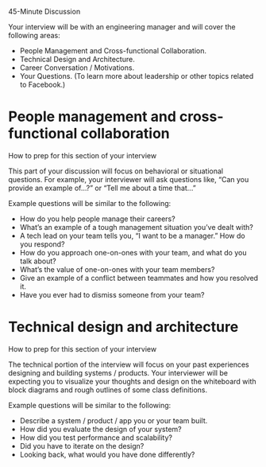 45-Minute Discussion

Your interview will be with an engineering manager and will cover the following areas:

* People Management and Cross-functional Collaboration.
* Technical Design and Architecture.
* Career Conversation / Motivations.
* Your Questions. (To learn more about leadership or other topics related
to Facebook.)

# People management and cross-functional collaboration

How to prep for this section of your interview

This part of your discussion will focus on behavioral or situational questions. For example, your
interviewer will ask questions like, “Can you provide an example of...?” or “Tell me about a time that...”

Example questions will be similar to the following:

* How do you help people manage their careers?
* What’s an example of a tough management situation you’ve dealt with?
* A tech lead on your team tells you, “I want to be a manager.” How do you respond?
* How do you approach one-on-ones with your team, and what do you talk about?
* What’s the value of one-on-ones with your team members?
* Give an example of a conflict between teammates and how you resolved it.
* Have you ever had to dismiss someone from your team?

# Technical design and architecture

How to prep for this section of your interview

The technical portion of the interview will focus on your past experiences designing and building
systems / products. Your interviewer will be expecting you to visualize your thoughts and design on
the whiteboard with block diagrams and rough outlines of some class definitions.

Example questions will be similar to the following:
* Describe a system / product / app you or your team built.
* How did you evaluate the design of your system?
* How did you test performance and scalability?
* Did you have to iterate on the design?
* Looking back, what would you have done differently?
